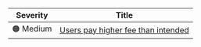 | Severity          | Title  |
| --------          | -----  |
| :orange_circle: Medium | [Users pay higher fee than intended](https://github.com/code-423n4/2023-11-betafinance-findings/issues/13) |

